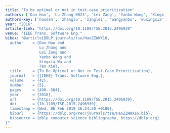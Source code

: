 ```yaml
---
title: "To be optimal or not in test-case prioritization"
authors: ['Dan Hao', 'Lu Zhang 0023', 'Lei Zang', 'Yanbo Wang', 'Xingxia Wu', 'Tao Xie 0001']
authors-key: ['haodan', 'zhanglu', 'zanglei', 'wangyanbo', 'wuxingxia', 'xietao']
year: "2016"
article-link: "https://doi.org/10.1109/TSE.2015.2496939"
venue: "IEEE Trans. Software Eng."
bibex: "@article{DBLP:journals/tse/HaoZZWWX16,
  author    = {Dan Hao and
               Lu Zhang and
               Lei Zang and
               Yanbo Wang and
               Xingxia Wu and
               Tao Xie},
  title     = {To Be Optimal or Not in Test-Case Prioritization},
  journal   = {{IEEE} Trans. Software Eng.},
  volume    = {42},
  number    = {5},
  pages     = {490--504},
  year      = {2016},
  url       = {https://doi.org/10.1109/TSE.2015.2496939},
  doi       = {10.1109/TSE.2015.2496939},
  timestamp = {Wed, 06 Feb 2019 16:24:20 +0100},
  biburl    = {https://dblp.org/rec/journals/tse/HaoZZWWX16.bib},
  bibsource = {dblp computer science bibliography, https://dblp.org}
}"
---
```

